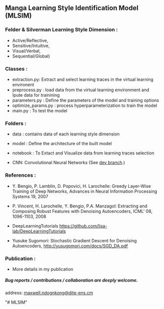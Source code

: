 ##  Manga Learning Style Identification Model  (MLSIM) 

### Felder & Silverman Learning Style Dimension :
  - Active/Reflective, 
  - Sensitive/Intuitive, 
  - Visual/Verbal, 
  - Sequential/Global)


### Classes :

  - extraction.py:  Extract and select learning traces in the virtual learning environent
  - preprocess.py : load data from the virtual learning environment and Ipute data for trainining
  - parameters.py : Define the parameters of the model and training options
  - optimize_params.py : process hyperparameterization to train the model 
  - main.py : To test the model

### Folders :
  - data : contains data of each learning style dimension
  - model : Define the architecture of the built model
  - notebook : To Extact and Visualize data from learning traces selection

  - CNN: Convolutional Neural Networks (See [dev branch](https://github.com/yusugomori/DeepLearning/tree/dev).)



### References :
  - Y. Bengio, P. Lamblin, D. Popovici, H. Larochelle: Greedy Layer-Wise
  Training of Deep Networks, Advances in Neural Information Processing
  Systems 19, 2007

  - P. Vincent, H. Larochelle, Y. Bengio, P.A. Manzagol: Extracting and
  Composing Robust Features with Denoising Autoencoders, ICML' 08, 1096-1103,
  2008


  - DeepLearningTutorials
  https://github.com/lisa-lab/DeepLearningTutorials

  - Yusuke Sugomori: Stochastic Gradient Descent for Denoising Autoencoders,
  http://yusugomori.com/docs/SGD_DA.pdf

### Publication :
  - More details in my publication
 

  
##### Bug reports / contributions / collaboration are deeply welcome.
address: maxwell.ndognkong@dite-ens.cm


"# MLSIM" 
